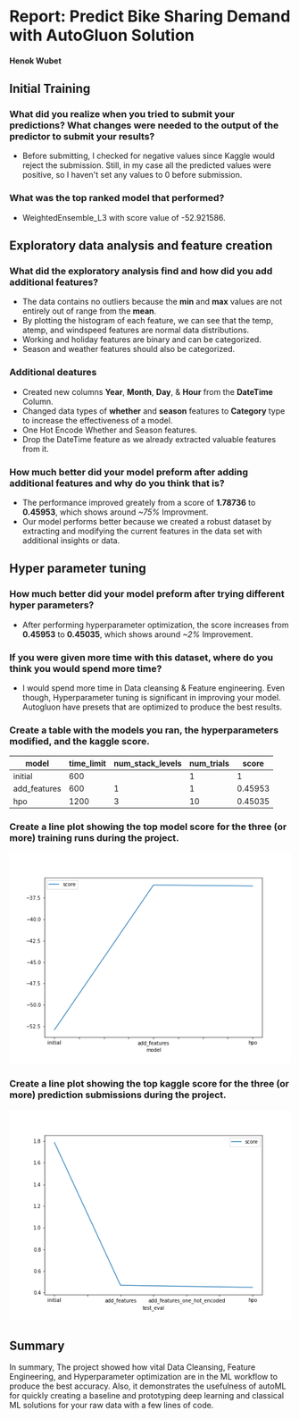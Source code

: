 # Report: Predict Bike Sharing Demand with AutoGluon Solution
#### Henok Wubet

## Initial Training
### What did you realize when you tried to submit your predictions? What changes were needed to the output of the predictor to submit your results?
- Before submitting, I checked for negative values since Kaggle would reject the submission. Still, in my case all the predicted values were positive, so I haven't set any values to 0 before submission.

### What was the top ranked model that performed?
- WeightedEnsemble_L3 with score value of -52.921586.

## Exploratory data analysis and feature creation
### What did the exploratory analysis find and how did you add additional features?
- The data contains no outliers because the **min** and **max** values are not entirely out of range from the **mean**.
- By plotting the histogram of each feature, we can see that the temp, atemp, and windspeed features are normal data distributions.
- Working and holiday features are binary and can be categorized.
- Season and weather features should also be categorized.

### Additional deatures
- Created new columns **Year**,  **Month**, **Day**, & **Hour** from the **DateTime** Column.
- Changed data types of **whether** and **season** features to **Category** type to increase the effectiveness of a model.
- One Hot Encode Whether and Season features.
- Drop the DateTime feature as we already extracted valuable features from it.

### How much better did your model preform after adding additional features and why do you think that is?
- The performance improved greately from a score of **1.78736** to **0.45953**, which shows around *~75%* Improvment.
- Our model performs better because we created a robust dataset by extracting and modifying the current features in the data set with additional insights or data. 

## Hyper parameter tuning
### How much better did your model preform after trying different hyper parameters?
- After performing hyperparameter optimization, the score increases from  **0.45953** to **0.45035**, which shows around *~2%* Improvement.

### If you were given more time with this dataset, where do you think you would spend more time?
- I would spend more time in Data cleansing & Feature engineering. Even though, Hyperparameter tuning is significant in improving your model. Autogluon have presets that are optimized to produce the best results.

### Create a table with the models you ran, the hyperparameters modified, and the kaggle score.
|model|time_limit|num_stack_levels|num_trials|score|
|--|--|--|--|--|
|initial|600||1|1|1.78736|
|add_features|600|1|1|0.45953|
|hpo|1200|3|10|0.45035|

### Create a line plot showing the top model score for the three (or more) training runs during the project.

![model_train_score.png](model_train_score.png)

### Create a line plot showing the top kaggle score for the three (or more) prediction submissions during the project.

![model_test_score.png](model_test_score.png)

## Summary
In summary, The project showed how vital Data Cleansing, Feature Engineering, and Hyperparameter optimization are in the ML workflow to produce the best accuracy.
Also, it demonstrates the usefulness of autoML for quickly creating a baseline and prototyping deep learning and classical ML solutions for your raw data with a few lines of code.

